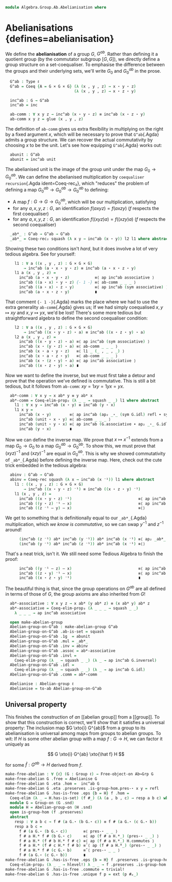 <!--
```agda
open import Algebra.Group.Cat.Base
open import Algebra.Group.Ab
open import Algebra.Group

open import Cat.Functor.Adjoint
open import Cat.Diagram.Free
open import Cat.Prelude
```
-->

```agda
module Algebra.Group.Ab.Abelianisation where
```

# Abelianisations {defines=abelianisation}

<!--
```agda
module _ {ℓ} (Grp : Group ℓ) where
  private
    module G = Group-on (Grp .snd)
    G = ⌞ Grp ⌟
  open G
```
-->

We define the **abelianisation** of a group $G$, $G^{ab}$. Rather than
defining it a quotient group (by the commutator subgroup $[G,G]$), we
directly define a group structure on a set-coequaliser. To emphasise the
difference between the groups and their underlying sets, we'll write
$G_0$ and $G^{ab}_0$ in the prose.

```agda
  G^ab : Type ℓ
  G^ab = Coeq {A = G × G × G} (λ (x , y , z) → x ⋆ y ⋆ z)
                              (λ (x , y , z) → x ⋆ z ⋆ y)

  inc^ab : G → G^ab
  inc^ab = inc

  ab-comm : ∀ x y z → inc^ab (x ⋆ y ⋆ z) ≡ inc^ab (x ⋆ z ⋆ y)
  ab-comm x y z = glue (x , y , z)
```

The definition of `ab-comm` gives us extra flexibility in multiplying on
the right by a fixed argument $x$, which will be necessary to prove that
`G^ab`{.Agda} admits a group structure. We can recover the actual
commutativity by choosing $x$ to be the unit. Let's see how equipping
`G^ab`{.Agda} works out:

```agda
  abunit : G^ab
  abunit = inc^ab unit
```

The abelianised unit is the image of the group unit under the map $G_0
\to G^{ab}_0$. We can define the abelianised multiplication by
`coequaliser recursion`{.Agda ident=Coeq-rec₂}, which "reduces" the
problem of defining a map $G^{ab}_0 \to G^{ab}_0 \to G^{ab}_0$ to
defining:

- A map $f : G \to G \to G^{ab}_0$, which will be our multiplication,
satisfying
- for any $a, x, y, z : G$, an identification $f(axyz) = f(axzy)$ ($f$
respects the first coequaliser)
- for any $a, x, y, z : G$, an identification $f((xyz)a) = f((xzy)a)$
($f$ respects the second coequaliser)

```agda
  _ab*_ : G^ab → G^ab → G^ab
  _ab*_ = Coeq-rec₂ squash (λ x y → inc^ab (x ⋆ y)) l2 l1 where abstract
```

Showing these two conditions isn't _hard_, but it does involve a lot of
very tedious algebra. See for yourself:

```agda
    l1 : ∀ a ((x , y , z) : G × G × G)
        → inc^ab (a ⋆ x ⋆ y ⋆ z) ≡ inc^ab (a ⋆ x ⋆ z ⋆ y)
    l1 a (x , y , z) =
      inc^ab (a ⋆ x ⋆ y ⋆ z)           ≡⟨ ap inc^ab associative ⟩
      inc^ab ((a ⋆ x) ⋆ y ⋆ z) {- 1 -} ≡⟨ ab-comm _ _ _ ⟩
      inc^ab ((a ⋆ x) ⋆ z ⋆ y)         ≡⟨ ap inc^ab (sym associative) ⟩
      inc^ab (a ⋆ x ⋆ z ⋆ y)           ∎
```

That comment `{- 1 -}`{.Agda} marks the place where we had to use the
extra generality `ab-comm`{.Agda} gives us; If we had simply coequalised
$x, y \mapsto xy$ and $x, y \mapsto yx$, we'd be lost! There's some more
tedious but straightforward algebra to define the second coequaliser
condition:

```agda
    l2 : ∀ a ((x , y , z) : G × G × G)
        → inc^ab ((x ⋆ y ⋆ z) ⋆ a) ≡ inc^ab ((x ⋆ z ⋆ y) ⋆ a)
    l2 a (x , y , z) =
      inc^ab ((x ⋆ y ⋆ z) ⋆ a) ≡⟨ ap inc^ab (sym associative) ⟩
      inc^ab (x ⋆ (y ⋆ z) ⋆ a) ≡⟨ ab-comm _ _ _ ⟩
      inc^ab (x ⋆ a ⋆ y ⋆ z)   ≡⟨ l1 _ (_ , _ , _) ⟩
      inc^ab (x ⋆ a ⋆ z ⋆ y)   ≡⟨ ab-comm _ _ _ ⟩
      inc^ab (x ⋆ (z ⋆ y) ⋆ a) ≡⟨ ap inc^ab associative ⟩
      inc^ab ((x ⋆ z ⋆ y) ⋆ a) ∎
```

Now we want to define the inverse, but we must first take a detour and
prove that the operation we've defined is commutative. This is still a
bit tedious, but it follows from `ab-comm`: $xy = 1xy = 1yx = yx$.

```agda
  ab*-comm : ∀ x y → x ab* y ≡ y ab* x
  ab*-comm = Coeq-elim-prop₂ (λ _ _ → squash _ _) l1 where abstract
    l1 : ∀ x y → inc^ab (x ⋆ y) ≡ inc^ab (y ⋆ x)
    l1 x y =
      inc^ab (x ⋆ y)        ≡⟨ ap inc^ab (ap₂ _⋆_ (sym G.idl) refl ∙ sym G.associative) ⟩
      inc^ab (unit ⋆ x ⋆ y) ≡⟨ ab-comm _ _ _ ⟩
      inc^ab (unit ⋆ y ⋆ x) ≡⟨ ap inc^ab (G.associative ∙ ap₂ _⋆_ G.idl refl) ⟩
      inc^ab (y ⋆ x)        ∎
```

Now we can define the inverse map. We prove that $x \mapsto x^{-1}$
extends from a map $G_0 \to G_0$ to a map $G^{ab}_0 \to G^{ab}_0$. To
show this, we must prove that $(xyz)^{-1}$ and $(xzy)^{-1}$ are equal in
$G^{ab}_0$. This is why we showed commutativity of `_ab*_`{.Agda} before
defining the inverse map. Here, check out the cute trick embedded in the
tedious algebra:

```agda
  abinv : G^ab → G^ab
  abinv = Coeq-rec squash (λ x → inc^ab (x ⁻¹)) l1 where abstract
    l1 : ((x , y , z) : G × G × G)
        → inc^ab ((x ⋆ y ⋆ z) ⁻¹) ≡ inc^ab ((x ⋆ z ⋆ y) ⁻¹)
    l1 (x , y , z) =
      inc^ab ((x ⋆ y ⋆ z) ⁻¹)                             ≡⟨ ap inc^ab G.inv-comm ⟩
      inc^ab ((y ⋆ z) ⁻¹ — x)                             ≡⟨ ap inc^ab (ap₂ _⋆_ G.inv-comm refl) ⟩
      inc^ab ((z ⁻¹ — y) — x)                             ≡⟨⟩
```

We get to something that is definitionally equal to our `_ab*_`{.Agda}
multiplication, which _we know is commutative_, so we can swap $y^{-1}$
and $z^{-1}$ around!

```agda
      (inc^ab (z ⁻¹) ab* inc^ab (y ⁻¹)) ab* inc^ab (x ⁻¹) ≡⟨ ap₂ _ab*_ (ab*-comm (inc^ab (z ⁻¹)) (inc^ab (y ⁻¹))) (λ i → inc^ab (x ⁻¹)) ⟩
      (inc^ab (y ⁻¹) ab* inc^ab (z ⁻¹)) ab* inc^ab (x ⁻¹) ≡⟨⟩
```

That's a neat trick, isn't it. We still need some Tedious Algebra to
finish the proof:

```agda
      inc^ab ((y ⁻¹ — z) — x)                             ≡⟨ ap inc^ab (ap₂ _⋆_ (sym G.inv-comm) refl ) ⟩
      inc^ab ((z ⋆ y) ⁻¹ — x)                             ≡⟨ ap inc^ab (sym G.inv-comm) ⟩
      inc^ab ((x ⋆ z ⋆ y) ⁻¹)                             ∎
```

The beautiful thing is that, since the group operations on $G^{ab}$ are
all defined in terms of those of $G$, the group axioms are also
inherited from $G$!

```agda
  ab*-associative : ∀ x y z → x ab* (y ab* z) ≡ (x ab* y) ab* z
  ab*-associative = Coeq-elim-prop₃ (λ _ _ _ → squash _ _)
    λ _ _ _ → ap inc^ab associative

  open make-abelian-group
  Abelian-group-on-G^ab : make-abelian-group G^ab
  Abelian-group-on-G^ab .ab-is-set = squash
  Abelian-group-on-G^ab .1g  = abunit
  Abelian-group-on-G^ab .mul = _ab*_
  Abelian-group-on-G^ab .inv = abinv
  Abelian-group-on-G^ab .assoc = ab*-associative
  Abelian-group-on-G^ab .invl =
    Coeq-elim-prop (λ _ → squash _ _) (λ _ → ap inc^ab G.inversel)
  Abelian-group-on-G^ab .idl =
    Coeq-elim-prop (λ _ → squash _ _) (λ _ → ap inc^ab G.idl)
  Abelian-group-on-G^ab .comm = ab*-comm

  Abelianise : Abelian-group ℓ
  Abelianise = to-ab Abelian-group-on-G^ab
```

## Universal property

This finishes the construction of _an_ [[abelian group]] from a [[group]]. To
show that this construction is correct, we'll show that it satisfies a
universal property: The inclusion map $G \xto{i} G^{ab}$ from a group to
its abelianisation is universal among maps from groups to abelian
groups. To wit: If $H$ is some other abelian group with a map $f : G \to
H$, we can factor it uniquely as

$$
G \xto{i} G^{ab} \xto{\hat f} H
$$

for some $\hat f : G^{ab} \to H$ derived from $f$.

<!--
```agda
open Free-object-on
open is-free-object-on
```
-->

```agda
make-free-abelian : ∀ {ℓ} (G : Group ℓ) → Free-object-on Ab↪Grp G
make-free-abelian G .free = Abelianise G
make-free-abelian G .eta .hom =  inc^ab G
make-free-abelian G .eta .preserves .is-group-hom.pres-⋆ x y = refl
make-free-abelian G .has-is-free .eps {b = H} f .hom =
  Coeq-elim (λ _ → H.has-is-set) (f #_) (λ (a , b , c) → resp a b c) where
  module G = Group-on (G .snd)
  module H = Abelian-group-on (H .snd)
  open is-group-hom (f .preserves)
  abstract
    resp : ∀ a b c → f # (a G.⋆ (b G.⋆ c)) ≡ f # (a G.⋆ (c G.⋆ b))
    resp a b c =
      f # (a G.⋆ (b G.⋆ c))       ≡⟨ pres-⋆ _ _ ⟩
      f # a H.* f # (b G.⋆ c)     ≡⟨ ap (f # a H.*_) (pres-⋆ _ _) ⟩
      f # a H.* (f # b H.* f # c) ≡⟨ ap (f # a H.*_) H.commutes ⟩
      f # a H.* (f # c H.* f # b) ≡˘⟨ ap (f # a H.*_) (pres-⋆ _ _) ⟩
      f # a H.* f # (c G.⋆ b)     ≡˘⟨ pres-⋆ _ _ ⟩
      f # (a G.⋆ (c G.⋆ b))       ∎
make-free-abelian G .has-is-free .eps {b = H} f .preserves .is-group-hom.pres-⋆ =
  Coeq-elim-prop₂ (λ _ _ → hlevel!) λ _ _ → f .preserves .is-group-hom.pres-⋆ _ _
make-free-abelian G .has-is-free .commute = trivial!
make-free-abelian G .has-is-free .unique f p = ext (p #ₚ_)
```
